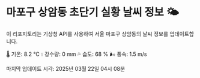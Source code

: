 
# 마포구 상암동 초단기 실황 날씨 정보 🌤️

이 리포지토리는 기상청 API를 사용하여 서울 마포구 상암동의 날씨 정보를 업데이트합니다. 

🌡️ 기온: 8.2 ℃
💧 강수량: 0 mm
💦 습도: 68 %
🌬️ 풍속: 1.5 m/s

마지막 업데이트 시각: 2025년 03월 22일 04시 08분    
